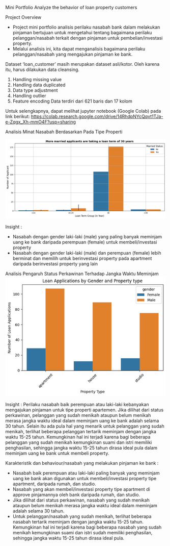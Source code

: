 Mini Portfolio Analyze the behavior of loan property customers

Project Overview

- Project mini portfolio analisis perilaku nasabah bank dalam melakukan pinjaman bertujuan untuk mengetahui tentang bagaimana perilaku pelanggan/nasabah terkait dengan pinjaman untuk pembelian/investasi property. 
- Melalui analisis ini, kita dapat menganalisis bagaimana perilaku pelanggan/nasabah yang mengajukan pinjaman ke bank.

Dataset ‘loan_customer’ masih merupakan dataset asli/kotor. Oleh karena itu, harus dilakukan data cleansing.
1. Handling missing value
2. Handling data duplicated
3. Data type adjustment
4. Handling outlier
5. Feature encoding
Data terdiri dari 621 baris dan 17 kolom

Untuk selengkapnya, dapat melihat jupyter notebook (Google Colab) pada link berikut:
https://colab.research.google.com/drive/14RhdpNYcQqvt1TJa-e-Zqgx_Xh-mmO4F?usp=sharing

Analisis Minat Nasabah Berdasarkan Pada Tipe Properti

![image](https://github.com/gusadiyanto/rakamin-academy-digifest-37/blob/main/download%20(1).png)

Insight :
- Nasabah dengan gender laki-laki (male) yang paling banyak meminjam uang ke bank daripada perempuan (female) untuk membeli/investasi property
- Nasabah dengan gender laki-laki (male) dan perempuan (female) lebih berminat dan memilih untuk berinvestasi property pada apartment daripada berinvestasi property yang lain

Analisis Pengaruh Status Perkawinan Terhadap Jangka Waktu Meminjam
![image](https://github.com/gusadiyanto/rakamin-academy-digifest-37/blob/main/download.png)

Insight :
Perilaku nasabah baik perempuan atau laki-laki kebanyakan mengajukan pinjaman untuk tipe properti apartemen. 
Jika dilihat dari status perkawinan, pelanggan yang sudah menikah ataupun belum menikah merasa jangka waktu ideal dalam meminjam uang ke bank adalah selama 30 tahun. 
Selain itu ada pula hal yang menarik untuk pelanggan yang sudah menikah, terlihat beberapa pelanggan tertarik meminjam dengan jangka waktu 15-25 tahun. 
Kemungkinan hal ini terjadi karena bagi beberapa pelanggan yang sudah menikah kemungkinan suami dan istri memiliki penghasilan, 
sehingga jangka waktu 15-25 tahun dirasa ideal pula dalam meminjam uang ke bank untuk membeli property.

Karakteristik dan behaviour/nasabah yang melakukan pinjaman ke bank :
- Nasabah baik perempuan atau laki-laki paling banyak yang meminjam uang ke bank akan digunakan untuk membeli/investasi property tipe apartment, daripada rumah, dan studio.
- Nasabah yang akan membeli/investasi property tipe apartment di approve pinjamannya oleh bank daripada rumah, dan studio.
- Jika dilihat dari status perkawinan, nasabah yang sudah menikah ataupun belum menikah merasa jangka waktu ideal dalam meminjam adalah selama 30 tahun.
- Untuk pelanggan/nasabah yang sudah menikah, terlihat beberapa nasabah tertarik meminjam dengan jangka waktu 15-25 tahun. Kemungkinan hal ini terjadi karena bagi beberapa nasabah yang sudah menikah kemungkinan suami dan istri sudah memiliki penghasilan, sehingga jangka waktu 15-25 tahun dirasa ideal pula.
